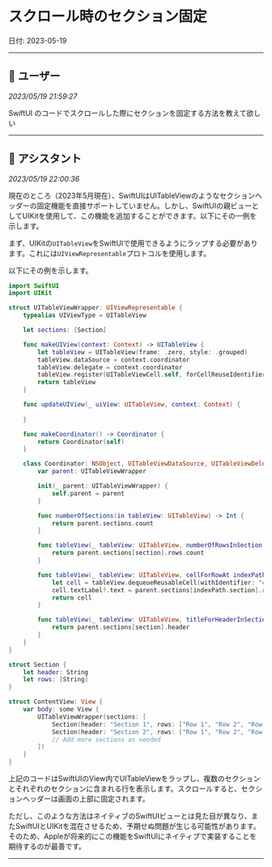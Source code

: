 # スクロール時のセクション固定

日付: 2023-05-19

---

## 👤 ユーザー
*2023/05/19 21:59:27*

SwiftUI のコードでスクロールした際にセクションを固定する方法を教えて欲しい

---

## 🤖 アシスタント
*2023/05/19 22:00:36*

現在のところ（2023年5月現在）、SwiftUIはUITableViewのようなセクションヘッダーの固定機能を直接サポートしていません。しかし、SwiftUIの親ビューとしてUIKitを使用して、この機能を追加することができます。以下にその一例を示します。

まず、UIKitの`UITableView`をSwiftUIで使用できるようにラップする必要があります。これには`UIViewRepresentable`プロトコルを使用します。

以下にその例を示します。

```swift
import SwiftUI
import UIKit

struct UITableViewWrapper: UIViewRepresentable {
    typealias UIViewType = UITableView

    let sections: [Section]

    func makeUIView(context: Context) -> UITableView {
        let tableView = UITableView(frame: .zero, style: .grouped)
        tableView.dataSource = context.coordinator
        tableView.delegate = context.coordinator
        tableView.register(UITableViewCell.self, forCellReuseIdentifier: "cell")
        return tableView
    }

    func updateUIView(_ uiView: UITableView, context: Context) {
        
    }

    func makeCoordinator() -> Coordinator {
        return Coordinator(self)
    }

    class Coordinator: NSObject, UITableViewDataSource, UITableViewDelegate {
        var parent: UITableViewWrapper

        init(_ parent: UITableViewWrapper) {
            self.parent = parent
        }

        func numberOfSections(in tableView: UITableView) -> Int {
            return parent.sections.count
        }

        func tableView(_ tableView: UITableView, numberOfRowsInSection section: Int) -> Int {
            return parent.sections[section].rows.count
        }

        func tableView(_ tableView: UITableView, cellForRowAt indexPath: IndexPath) -> UITableViewCell {
            let cell = tableView.dequeueReusableCell(withIdentifier: "cell", for: indexPath)
            cell.textLabel?.text = parent.sections[indexPath.section].rows[indexPath.row]
            return cell
        }

        func tableView(_ tableView: UITableView, titleForHeaderInSection section: Int) -> String? {
            return parent.sections[section].header
        }
    }
}

struct Section {
    let header: String
    let rows: [String]
}

struct ContentView: View {
    var body: some View {
        UITableViewWrapper(sections: [
            Section(header: "Section 1", rows: ["Row 1", "Row 2", "Row 3"]),
            Section(header: "Section 2", rows: ["Row 1", "Row 2", "Row 3"]),
            // Add more sections as needed
        ])
    }
}
```

上記のコードはSwiftUIのView内でUITableViewをラップし、複数のセクションとそれぞれのセクションに含まれる行を表示します。スクロールすると、セクションヘッダーは画面の上部に固定されます。

ただし、このような方法はネイティブのSwiftUIビューとは見た目が異なり、またSwiftUIとUIKitを混在させるため、予期せぬ問題が生じる可能性があります。そのため、Appleが将来的にこの機能をSwiftUIにネイティブで実装することを期待するのが最善です。

---
